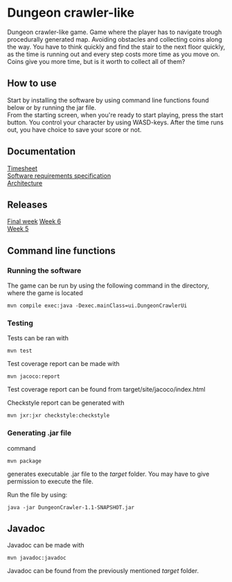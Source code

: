 # Dungeon crawler-like 

Dungeon crawler-like game. Game where the player has to navigate trough procedurally generated map. Avoiding obstacles and collecting coins along the way. You have to think quickly and find the stair to the next floor quickly, as the time is running out and every step costs more time as you move on. Coins give you more time, but is it worth to collect all of them?  

## How to use  
Start by installing the software by using command line functions found below or by running the jar file.  
From the starting screen, when you're ready to start playing, press the start button. You control your character by using WASD-keys. After the time runs out, you have choice to save your score or not.  

## Documentation 
[Timesheet](https://github.com/uberballo/ot-harjoitustyo/blob/master/documentation/timesheet.md)  
[Software requirements specification](https://github.com/uberballo/ot-harjoitustyo/blob/master/documentation/SoftwareRequirementsSpecifications.md)  
[Architecture](https://github.com/uberballo/ot-harjoitustyo/blob/master/documentation/Architecture.md)

## Releases
[Final week](https://github.com/uberballo/ot-harjoitustyo/releases/tag/FinalWeek)
[Week 6](https://github.com/uberballo/ot-harjoitustyo/releases/tag/Viikko6)  
[Week 5](https://github.com/uberballo/ot-harjoitustyo/releases/tag/viikko5)  

## Command line functions
### Running the software
The game can be run by using the following command in the directory, where the game is located
```
mvn compile exec:java -Dexec.mainClass=ui.DungeonCrawlerUi
```

### Testing

Tests can be ran with 

```
mvn test
```

Test coverage report can be made with

```
mvn jacoco:report
```
Test coverage report can be found from target/site/jacoco/index.html  

Checkstyle report can be generated with

```
mvn jxr:jxr checkstyle:checkstyle
```

### Generating .jar file

command
```
mvn package
```
generates executable .jar file to the _target_ folder. You may have to give permission to execute the file.   

Run the file by using:  
```
java -jar DungeonCrawler-1.1-SNAPSHOT.jar
```


## Javadoc  
Javadoc can be made with 
```
mvn javadoc:javadoc
```
Javadoc can be found from the previously mentioned _target_ folder.
